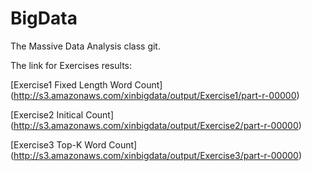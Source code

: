 BigData
=======
The Massive Data Analysis class git.

The link for Exercises results:

[Exercise1 Fixed Length Word Count]
(http://s3.amazonaws.com/xinbigdata/output/Exercise1/part-r-00000)

[Exercise2 Initical Count] 
(http://s3.amazonaws.com/xinbigdata/output/Exercise2/part-r-00000)

[Exercise3 Top-K Word Count]
(http://s3.amazonaws.com/xinbigdata/output/Exercise3/part-r-00000)
